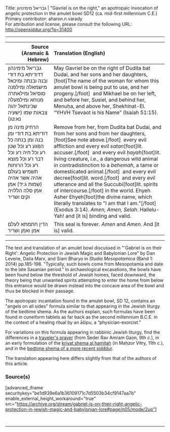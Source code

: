 <html>
<head></head>
<body>
Title: גבריאל מימינהון | "Gavriel is on the right," an apotropaic invocation of angelic protection in the amulet bowl SD12 (ca. mid-first millennium C.E.)<br />
Primary contributor: aharon.n.varady<br />
For attribution and license, please consult the following URL: <a href="http://opensiddur.org/?p=31400">http://opensiddur.org/?p=31400</a>
<p />
<hr />

<table style="margin-left: auto;margin-right: auto;" class="draggable">
<thead><tr><th id="x" style="text-align: right;">Source (Aramaic & Hebrew)</th><th style="text-align: left;">Translation (English)</th></tr></thead>
<tbody>
<tr><td style="vertical-align:top;">
<div class="liturgy"><span lang="he">
גבריאל מימינהון 
דדודיתא בת דודי ובנה ובנתה 
ומיכאל מישמאלה 
ומילפנה סוסיאל 
ומילאחרה מנוחא 
ומילמעלה שכינתאל 
יהוה צבאות שמו <span class="citation">(ישעיה נא:טו)</span>
</span></div></td>
 
<td style="vertical-align:top;">
<div class="english">
May Gavriel be on the right 
of Dudita bat Dudai, and her sons and her daughters,[foot]The name of the woman for whom this amulet bowl is being put to use, and her progeny.[/foot]&nbsp;  
and Mikhael be on her left, 
and before her, Susiel, 
and behind her, Menuḥa, 
and above her, Shekhinat-El. 
“YHVH Tsevaot is his Name” <span class="citation">(Isaiah 51:15)</span>. 
</div></td></tr>


<tr><td style="vertical-align:top;">
<div class="liturgy"><span lang="he">
הרחיק מינה 
מן דודיתא בת דודי ומן בנה ומן בנתה 
כל הפגע רע 
וכל שטן רע 
וכל חיה רע 
וכל דבר רע 
וכל מוצא רע 
וכל הרוחות תשמיש בעולם 
אהיה אשר אהיה <span class="citation">(שמות ג:יד)</span>
אמן אמן סלה 
הללויה 
וקים ושריר 
</span></div></td>
 
<td style="vertical-align:top;">
<div class="english">
Remove from her, 
from Dudita bat Dudai, and from her sons and from her daughters, [foot]See note above.[/foot]&nbsp; 
every evil affliction  
and every evil <em>satan</em>[foot]lit. accuser.[/foot]&nbsp; 
and every evil <em>ḥayah</em>[foot]lit. living creature, i.e., a dangerous wild animal in contradistinction to a <em>behemah</em>, a tame or domesticated animal.[/foot]&nbsp;
and every evil decree[foot]lit. word.[/foot]&nbsp;  
and every evil utterance 
and all the Succubi[foot]lit. spirits of intercourse.[/foot] in the world. 
Ehyeh Asher Ehyeh[foot]the divine name, which literally translates to "I am that I am."[/foot] <span class="citation">(Exodus 3:14)</span>. 
<em>Amen, Amen, Selah</em>. 
Hallelu-Yah! 
and [it is] binding and valid.
</div></td></tr>


<tr><td style="vertical-align:top;">
<div class="liturgy"><span lang="he">
הדין חתמתא לעלם 
אמן ואמן 
ושריר
</span></div></td>
 
<td style="vertical-align:top;">
<div class="english">
This seal is forever. 
<em>Amen</em> and <em>Amen</em>. 
And [it is] valid.
</div></td></tr>
</tbody></table>

<hr />

The text and translation of an amulet bowl discussed in "'Gabriel is on their Right': Angelic Protection in Jewish Magic and Babylonian Lore" by Dan Levene, Dalia Marx, and Siam Bharyo in <em>Studia Mesopotamica</em> (Band 1: 2014) pp.185-198. "Typically, such bowls come from Mesopotamia and date to the late Sasanian period." In archaeological excavations, the bowls have been found below the threshold of Jewish homes, faced downward, the theory being that unwanted spirits attempting to enter the home from below this entrance would be drawn instead into the concave area of the bowl and thus be blocked in their passage.

The apotropaic incantation found in the amulet bowl, SD 12, contains an "angels on all sides" formula similar to that appearing in the Jewish liturgy of the bedtime shema. As the authors explain, such formulas have been found in cuneiform tablets as far back as the second millennium B.C.E. in the context of a healing ritual by an āšipu, a “physician-exorcist.”

For variations on this formula appearing in rabbinic Jewish liturgy, find the differences in a <a href="https://opensiddur.org/prayers/life-cycle/living/travel/when-a-person-goes-out-at-night-an-apotropaic-invocation-of-angelic-protection-in-the-seder-rav-amram-gaon/">traveler's prayer</a> (from Seder Rav Amram Gaon, 9th c.), in an early formulation of the <a href="https://opensiddur.org/prayers/solilunar/everyday/nighttime/bedtime-shema/mikhael-is-on-my-right-an-apotropaic-invocation-of-angelic-protection-in-the-bedtime-shema-from-the-mahzor-vitry/">kriyat shema al hamitah</a> (in Maḥzor Vitry, 11th c.), and in the <a href="https://opensiddur.org/prayers/solilunar/everyday/nighttime/bedtime-shema/mikhael-is-on-my-right-an-angelic-invocation-for-divine-protection-in-the-bedtime-shema/">bedtime shema of a more recent sidddur</a>.

The translation appearing here differs slightly from that of the authors of this article.

<h3>Source(s)</h3>

[advanced_iframe securitykey="be1d939e6a1b36109171c7d5503b34cf9147aa7b" enable_external_height_workaround="true" src="https://archive.org/stream/gabriel-is-on-their-right-angelic-protection-in-jewish-magic-and-babylonian-lore#page/n05/mode/2up"]

&nbsp;

<hr />

&nbsp;
</body>
</html>